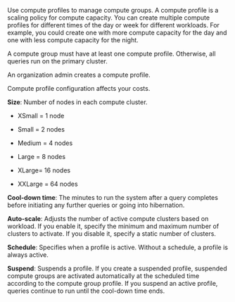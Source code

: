 
Use compute profiles to manage compute groups. A compute profile is a scaling policy for compute capacity. You can create multiple compute profiles for different times of the day or week for different workloads. For example, you could create one with more compute capacity for the day and one with less compute capacity for the night.

A compute group must have at least one compute profile. Otherwise, all queries run on the primary cluster.

An organization admin creates a compute profile.

Compute profile configuration affects your costs.

**Size**: Number of nodes in each compute cluster.

-   XSmall = 1 node

-   Small = 2 nodes

-   Medium = 4 nodes

-   Large = 8 nodes

-   XLarge= 16 nodes

-   XXLarge = 64 nodes


**Cool-down time**: The minutes to run the system after a query completes before initiating any further queries or going into hibernation.

**Auto-scale**: Adjusts the number of active compute clusters based on workload. If you enable it, specify the minimum and maximum number of clusters to activate. If you disable it, specify a static number of clusters.

**Schedule**: Specifies when a profile is active. Without a schedule, a profile is always active.

**Suspend**: Suspends a profile. If you create a suspended profile, suspended compute groups are activated automatically at the scheduled time according to the compute group profile. If you suspend an active profile, queries continue to run until the cool-down time ends.

